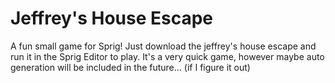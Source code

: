 # Jeffrey's House Escape
A fun small game for Sprig! Just download the jeffrey's house escape and run it in the Sprig Editor to play. It's a very quick game, however maybe auto generation will be included in the future... (if I figure it out)
